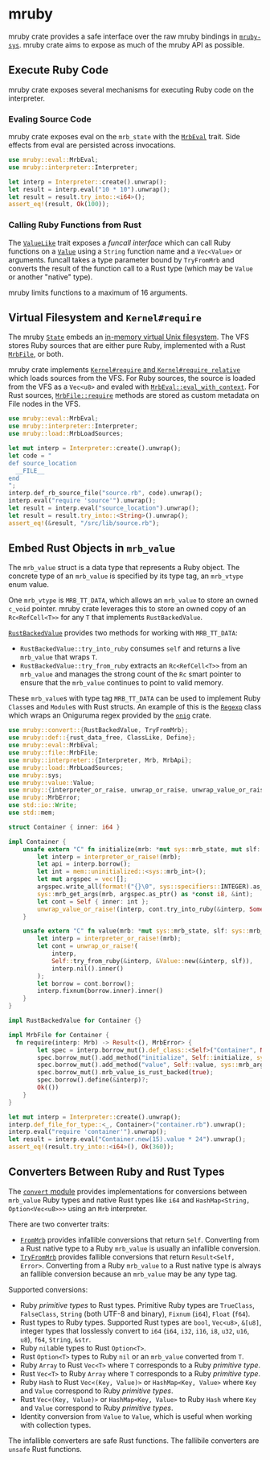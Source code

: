 # mruby

mruby crate provides a safe interface over the raw mruby bindings in
[`mruby-sys`](/mruby-sys). mruby crate aims to expose as much of the mruby API
as possible.

## Execute Ruby Code

mruby crate exposes several mechanisms for executing Ruby code on the
interpreter.

### Evaling Source Code

mruby crate exposes eval on the `mrb_state` with the [`MrbEval`](src/eval.rs)
trait. Side effects from eval are persisted across invocations.

```rust
use mruby::eval::MrbEval;
use mruby::interpreter::Interpreter;

let interp = Interpreter::create().unwrap();
let result = interp.eval("10 * 10").unwrap();
let result = result.try_into::<i64>();
assert_eq!(result, Ok(100));
```

### Calling Ruby Functions from Rust

The [`ValueLike`](src/value/mod.rs) trait exposes a _funcall interface_ which
can call Ruby functions on a [`Value`](src/value/mod.rs) using a `String`
function name and a `Vec<Value>` or arguments. funcall takes a type parameter
bound by `TryFromMrb` and converts the result of the function call to a Rust
type (which may be `Value` or another "native" type).

mruby limits functions to a maximum of 16 arguments.

## Virtual Filesystem and `Kernel#require`

The mruby [`State`](src/state.rs) embeds an
[in-memory virtual Unix filesystem](/mruby-vfs). The VFS stores Ruby sources
that are either pure Ruby, implemented with a Rust [`MrbFile`](src/file.rs), or
both.

mruby crate implements
[`Kernel#require` and `Kernel#require_relative`](src/extn/core/kernel.rs) which
loads sources from the VFS. For Ruby sources, the source is loaded from the VFS
as a `Vec<u8>` and evaled with [`MrbEval::eval_with_context`](src/eval.rs). For
Rust sources, [`MrbFile::require`](src/file.rs) methods are stored as custom
metadata on File nodes in the VFS.

```rust
use mruby::eval::MrbEval;
use mruby::interpreter::Interpreter;
use mruby::load::MrbLoadSources;

let mut interp = Interpreter::create().unwrap();
let code = "
def source_location
  __FILE__
end
";
interp.def_rb_source_file("source.rb", code).unwrap();
interp.eval("require 'source'").unwrap();
let result = interp.eval("source_location").unwrap();
let result = result.try_into::<String>().unwrap();
assert_eq!(&result, "/src/lib/source.rb");
```

## Embed Rust Objects in `mrb_value`

The `mrb_value` struct is a data type that represents a Ruby object. The
concrete type of an `mrb_value` is specified by its type tag, an `mrb_vtype`
enum value.

One `mrb_vtype` is `MRB_TT_DATA`, which allows an `mrb_value` to store an owned
`c_void` pointer. mruby crate leverages this to store an owned copy of an
`Rc<RefCell<T>>` for any `T` that implements `RustBackedValue`.

[`RustBackedValue`](src/convert/object.rs) provides two methods for working with
`MRB_TT_DATA`:

- `RustBackedValue::try_into_ruby` consumes `self` and returns a live
  `mrb_value` that wraps `T`.
- `RustBackedValue::try_from_ruby` extracts an `Rc<RefCell<T>>` from an
  `mrb_value` and manages the strong count of the `Rc` smart pointer to ensure
  that the `mrb_value` continues to point to valid memory.

These `mrb_value`s with type tag `MRB_TT_DATA` can be used to implement Ruby
`Class`es and `Module`s with Rust structs. An example of this is the
[`Regexp`](src/extn/core/regexp.rs) class which wraps an Oniguruma regex
provided by the [`onig`](https://docs.rs/onig/) crate.

```rust
use mruby::convert::{RustBackedValue, TryFromMrb};
use mruby::def::{rust_data_free, ClassLike, Define};
use mruby::eval::MrbEval;
use mruby::file::MrbFile;
use mruby::interpreter::{Interpreter, Mrb, MrbApi};
use mruby::load::MrbLoadSources;
use mruby::sys;
use mruby::value::Value;
use mruby::{interpreter_or_raise, unwrap_or_raise, unwrap_value_or_raise};
use mruby::MrbError;
use std::io::Write;
use std::mem;

struct Container { inner: i64 }

impl Container {
    unsafe extern "C" fn initialize(mrb: *mut sys::mrb_state, mut slf: sys::mrb_value) -> sys::mrb_value {
        let interp = interpreter_or_raise!(mrb);
        let api = interp.borrow();
        let int = mem::uninitialized::<sys::mrb_int>();
        let mut argspec = vec![];
        argspec.write_all(format!("{}\0", sys::specifiers::INTEGER).as_bytes()).unwrap();
        sys::mrb_get_args(mrb, argspec.as_ptr() as *const i8, &int);
        let cont = Self { inner: int };
        unwrap_value_or_raise!(interp, cont.try_into_ruby(&interp, Some(slf)))
    }

    unsafe extern "C" fn value(mrb: *mut sys::mrb_state, slf: sys::mrb_value) -> sys::mrb_value {
        let interp = interpreter_or_raise!(mrb);
        let cont = unwrap_or_raise!(
            interp,
            Self::try_from_ruby(&interp, &Value::new(&interp, slf)),
            interp.nil().inner()
        );
        let borrow = cont.borrow();
        interp.fixnum(borrow.inner).inner()
    }
}

impl RustBackedValue for Container {}

impl MrbFile for Container {
  fn require(interp: Mrb) -> Result<(), MrbError> {
        let spec = interp.borrow_mut().def_class::<Self>("Container", None, Some(rust_data_free::<Self>));
        spec.borrow_mut().add_method("initialize", Self::initialize, sys::mrb_args_req(1));
        spec.borrow_mut().add_method("value", Self::value, sys::mrb_args_none());
        spec.borrow_mut().mrb_value_is_rust_backed(true);
        spec.borrow().define(&interp)?;
        Ok(())
    }
}

let mut interp = Interpreter::create().unwrap();
interp.def_file_for_type::<_, Container>("container.rb").unwrap();
interp.eval("require 'container'").unwrap();
let result = interp.eval("Container.new(15).value * 24").unwrap();
assert_eq!(result.try_into::<i64>(), Ok(360));
```

## Converters Between Ruby and Rust Types

The [`convert` module](src/convert) provides implementations for conversions
between `mrb_value` Ruby types and native Rust types like `i64` and
`HashMap<String, Option<Vec<u8>>>` using an `Mrb` interpreter.

There are two converter traits:

- [`FromMrb`](src/convert.rs) provides infallible conversions that return
  `Self`. Converting from a Rust native type to a Ruby `mrb_value` is usually an
  infallible conversion.
- [`TryFromMrb`](src/convert.rs) provides fallible conversions that return
  `Result<Self, Error>`. Converting from a Ruby `mrb_value` to a Rust native
  type is always an fallible conversion because an `mrb_value` may be any type
  tag.

Supported conversions:

- Ruby _primitive types_ to Rust types. Primitive Ruby types are `TrueClass`,
  `FalseClass`, `String` (both UTF-8 and binary), `Fixnum` (`i64`), `Float`
  (`f64`).
- Rust types to Ruby types. Supported Rust types are `bool`, `Vec<u8>`, `&[u8]`,
  integer types that losslessly convert to `i64` (`i64`, `i32`, `i16`, `i8`,
  `u32`, `u16`, `u8`), `f64`, `String`, `&str`.
- Ruby `nil`able types to Rust `Option<T>`.
- Rust `Option<T>` types to Ruby `nil` or an `mrb_value` converted from `T`.
- Ruby `Array` to Rust `Vec<T>` where `T` corresponds to a Ruby _primitive
  type_.
- Rust `Vec<T>` to Ruby `Array` where `T` corresponds to a Ruby _primitive
  type_.
- Ruby `Hash` to Rust `Vec<(Key, Value)>` or `HashMap<Key, Value>` where `Key`
  and `Value` correspond to Ruby _primitive types_.
- Rust `Vec<(Key, Value)>` or `HashMap<Key, Value>` to Ruby `Hash` where `Key`
  and `Value` correspond to Ruby _primitive types_.
- Identity conversion from `Value` to `Value`, which is useful when working with
  collection types.

The infallible converters are safe Rust functions. The fallibile converters are
`unsafe` Rust functions.
